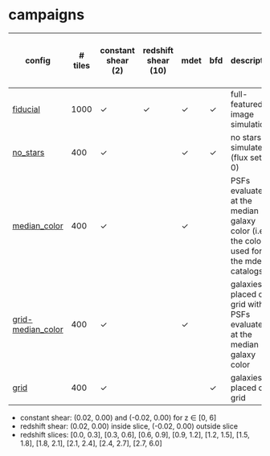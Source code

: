 # campaigns

| config | # tiles | constant shear (2) | redshift shear (10) | mdet | bfd | description | ≈ node hours / tile / shear | ≈ node hours |
|---|---|---|---|---|---|---|---|---|
| [fiducial](fiducial.yaml) | 1000 | ✓ | ✓ | ✓ | ✓ | full-featured image simulation | 4 | 48,000 |
| [no_stars](no_stars.yaml) | 400 | ✓ | | ✓ | ✓ | no stars are simulated (flux set to 0) | 4 | 3,200 |
| [median_color](median_color.yaml) | 400 | ✓ | | ✓ | | PSFs evaluated at the median galaxy color (i.e., the color used for the mdet catalogs) | 2 | 1,600 |
| [grid-median_color](grid-median_color.yaml) | 400 | ✓ | | ✓ | | galaxies placed on a grid with PSFs evaluated at the median galaxy color | 2 | 1,600 |
| [grid](grid.yaml) | 400 | ✓ | | | ✓ | galaxies placed on a grid | 2 | 1,600 |


- constant shear: (0.02, 0.00) and (-0.02, 0.00) for z ∈ [0, 6]
- redshift shear: (0.02, 0.00) inside slice, (-0.02, 0.00) outside slice
- redshift slices: [0.0, 0.3], [0.3, 0.6], [0.6, 0.9], [0.9, 1.2], [1.2, 1.5], [1.5, 1.8], [1.8, 2.1], [2.1, 2.4], [2.4, 2.7], [2.7, 6.0]
